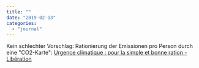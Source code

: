 ```yaml
---
title: ""
date: "2019-02-13"
categories: 
  - "journal"
---
```


Kein schlechter Vorschlag: Rationierung der Emissionen pro Person durch eine "CO2-Karte": [Urgence climatique : pour la simple et bonne ration - Libération](https://www.liberation.fr/debats/2019/02/12/urgence-climatique-pour-la-simple-et-bonne-ration_1708744)
